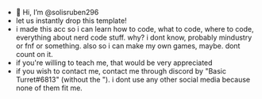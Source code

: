 - 👋 Hi, I’m @solisruben296
- let us instantly drop this template!
- i made this acc so i can learn how to code, what to code, where to code, everything about nerd code stuff. why? i dont know, probably mindustry or fnf or something. also so i can make my own games, maybe. dont count on it.
- if you're willing to teach me, that would be very appreciated
- if you wish to contact me, contact me through discord by "Basic Turret#6813" (without the "). i dont use any other social media because none of them fit me.

<!---
solisruben296/solisruben296 is a ✨ special ✨ repository because its `README.md` (this file) appears on your GitHub profile.
You can click the Preview link to take a look at your changes.
--->
